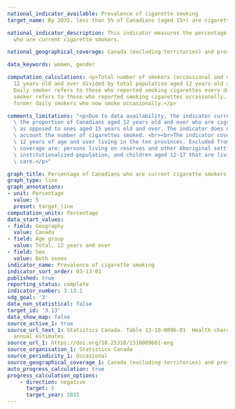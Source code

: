 ```yaml
---
national_indicator_available: Prevalence of cigarette smoking
target_name: By 2035, less than 5% of Canadians (aged 15+) are cigarette smokers

national_indicator_description: This indicator measures the percentage of Canadians
  who are current cigarette smokers.

national_geographical_coverage: Canada (excluding territories) and provinces

data_keywords: women, gender

computation_calculations: <p>Total number of smokers (occassional and daily) aged
  12 years old and over divided by total population aged 12 years old and over.<br><br>
  Daily smoker refers to those who reported smoking cigarettes every day. Occasional
  smoker refers to those who reported smoking cigarettes occasionally. This includes
  former daily smokers who now smoke occasionally.</p>

comments_limitations: "<p>Due to data availability, the indicator currently only measures\
  \ the proportion of Canadians aged 12 years old and over who are cigarette smokers\
  \ as opposed to ones aged 15 years old and over. The indicator does not take into\
  \ account the number of cigarettes smoked. <br><br>The indicator covers the population\
  \ 12 years of age and over living in the ten provinces. Excluded from the survey's\
  \ coverage are: persons living on reserves and other Aboriginal settlements; the\
  \ institutionalized population, and children aged 12-17 that are living in foster\
  \ care.</p>"

graph_title: Percentage of Canadians who are current cigarette smokers
graph_type: line
graph_annotations:
- unit: Percentage
  value: 5
  preset: target_line
computation_units: Percentage
data_start_values:
- field: Geography
  value: Canada
- field: Age group
  value: Total, 12 years and over
- field: Sex
  value: Both sexes
indicator_name: Prevalence of cigarette smoking
indicator_sort_order: 03-13-01
published: true
reporting_status: complete
indicator_number: 3.13.1
sdg_goal: '3'
data_non_statistical: false
target_id: '3.13'
data_show_map: false
source_active_1: true
source_url_text_1: Statistics Canada. Table 13-10-0096-01  Health characteristics,
  annual estimates
source_url_1: https://doi.org/10.25318/1310009601-eng
source_organisation_1: Statistics Canada
source_periodicity_1: Occasional
source_geographical_coverage_1: Canada (excluding territories) and provinces
auto_progress_calculation: true
progress_calculation_options:
    - direction: negative
      target: 5
      target_year: 2035
---
```

